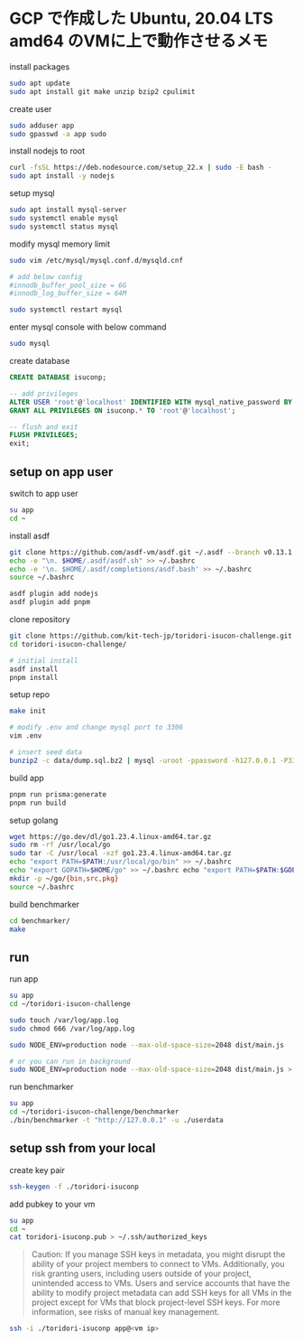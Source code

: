 # GCP で作成した Ubuntu, 20.04 LTS amd64 のVMに上で動作させるメモ

install packages

```bash
sudo apt update
sudo apt install git make unzip bzip2 cpulimit
```

create user

```bash
sudo adduser app
sudo gpasswd -a app sudo
```

install nodejs to root

```bash
curl -fsSL https://deb.nodesource.com/setup_22.x | sudo -E bash -
sudo apt install -y nodejs
```

setup mysql

```bash
sudo apt install mysql-server
sudo systemctl enable mysql
sudo systemctl status mysql
```

modify mysql memory limit

```bash
sudo vim /etc/mysql/mysql.conf.d/mysqld.cnf

# add below config
#innodb_buffer_pool_size = 6G
#innodb_log_buffer_size = 64M

sudo systemctl restart mysql
```

enter mysql console with below command

```bash
sudo mysql
```

create database

```sql
CREATE DATABASE isuconp;

-- add privileges 
ALTER USER 'root'@'localhost' IDENTIFIED WITH mysql_native_password BY 'password';
GRANT ALL PRIVILEGES ON isuconp.* TO 'root'@'localhost';

-- flush and exit
FLUSH PRIVILEGES;
exit;
```

## setup on app user

switch to app user

```bash
su app
cd ~
```

install asdf

```bash
git clone https://github.com/asdf-vm/asdf.git ~/.asdf --branch v0.13.1
echo -e "\n. $HOME/.asdf/asdf.sh" >> ~/.bashrc
echo -e '\n. $HOME/.asdf/completions/asdf.bash' >> ~/.bashrc
source ~/.bashrc

asdf plugin add nodejs
asdf plugin add pnpm
```

clone repository

```bash
git clone https://github.com/kit-tech-jp/toridori-isucon-challenge.git
cd toridori-isucon-challenge/

# initial install
asdf install
pnpm install
```

setup repo

```bash
make init

# modify .env and change mysql port to 3306
vim .env

# insert seed data
bunzip2 -c data/dump.sql.bz2 | mysql -uroot -ppassword -h127.0.0.1 -P3306 isuconp
```

build app

```bash
pnpm run prisma:generate
pnpm run build
```

setup golang

```bash
wget https://go.dev/dl/go1.23.4.linux-amd64.tar.gz
sudo rm -rf /usr/local/go
sudo tar -C /usr/local -xzf go1.23.4.linux-amd64.tar.gz
echo "export PATH=$PATH:/usr/local/go/bin" >> ~/.bashrc
echo "export GOPATH=$HOME/go" >> ~/.bashrc echo "export PATH=$PATH:$GOPATH/bin" >> ~/.bashrc
mkdir -p ~/go/{bin,src,pkg}
source ~/.bashrc
```

build benchmarker

```bash
cd benchmarker/
make
```

## run

run app

```bash
su app
cd ~/toridori-isucon-challenge

sudo touch /var/log/app.log
sudo chmod 666 /var/log/app.log

sudo NODE_ENV=production node --max-old-space-size=2048 dist/main.js

# or you can run in background
sudo NODE_ENV=production node --max-old-space-size=2048 dist/main.js > /var/log/app.log 2>&1 &
```

run benchmarker

```bash
su app
cd ~/toridori-isucon-challenge/benchmarker
./bin/benchmarker -t "http://127.0.0.1" -u ./userdata
```

## setup ssh from your local

create key pair

```bash
ssh-keygen -f ./toridori-isuconp
```

add pubkey to your vm

```bash
su app
cd ~
cat toridori-isuconp.pub > ~/.ssh/authorized_keys
```

> Caution: If you manage SSH keys in metadata, you might disrupt the ability of your project members to connect to VMs. Additionally, you risk granting users, including users outside of your project, unintended access to VMs. Users and service accounts that have the ability to modify project metadata can add SSH keys for all VMs in the project except for VMs that block project-level SSH keys. For more information, see risks of manual key management.


```bash
ssh -i ./toridori-isuconp app@<vm ip>
```

```bash
```
